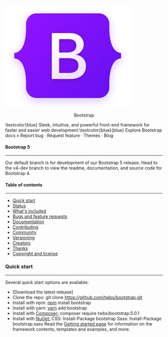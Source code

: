 ![Alt text](/img/lconBootstarp.png)
<p style="text-align: center;">Bootstrap</p> \textcolor{blue}
Sleek, intuitive, and powerful front-end framework for faster and easier web development.\textcolor{blue}{blue}
Explore Bootstrap docs » 
Report bug · Request feature · Themes · Blog

#### Bootstrap 5
___
Our default branch is for development of our Bootstrap 5 release. Head to the v4-dev branch to view the readme, documentation, and source code for Bootstrap 4.

#### Table of contents
___
- [Quick start](https://github.com/twbs/bootstrap/blob/main/README.md#quick-start)
- [Status](https://github.com/twbs/bootstrap/blob/main/README.md#status)
- [What's included](https://github.com/twbs/bootstrap/blob/main/README.md#whats-included)
- [Bugs and feature requests](https://github.com/twbs/bootstrap/blob/main/README.md#bugs-and-feature-requests)
- [Documentation](https://github.com/twbs/bootstrap/blob/main/README.md#documentation)
- [Contributing](https://github.com/twbs/bootstrap/blob/main/README.md#contributing)
- [Community](https://github.com/twbs/bootstrap/blob/main/README.md#community)
- [Versioning](https://github.com/twbs/bootstrap/blob/main/README.md#versioning)
- [Creators](https://github.com/twbs/bootstrap/blob/main/README.md#creators)
- [Thanks](https://github.com/twbs/bootstrap/blob/main/README.md#thanks)
- [Copyright and license](https://github.com/twbs/bootstrap/blob/main/README.md#copyright-and-license)

### Quick start
___
Several quick start options are available:

- [Download the latest release]
- Clone the repo: git clone https://github.com/twbs/bootstrap.git
- Install with npm: [npm](https://www.npmjs.com/) install bootstrap
- Install with yarn: [yarn](https://yarnpkg.com/) add bootstrap
- Install with [Composer:](https://getcomposer.org/) composer require twbs/bootstrap:5.0.1
- Install with [NuGet:](https://www.nuget.org/) CSS: Install-Package bootstrap Sass: Install-Package bootstrap.sass
Read the [Getting started page](https://getbootstrap.com/docs/5.0/getting-started/introduction/) for information on the framework contents, templates and examples, and more.